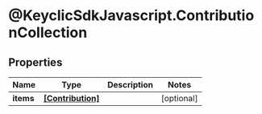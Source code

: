 # @KeyclicSdkJavascript.ContributionCollection

## Properties
Name | Type | Description | Notes
------------ | ------------- | ------------- | -------------
**items** | [**[Contribution]**](Contribution.md) |  | [optional] 


